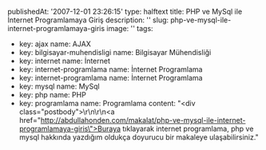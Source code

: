 publishedAt: '2007-12-01 23:26:15'
type: halftext
title: PHP ve MySql ile İnternet Programlamaya Giriş
description: ''
slug: php-ve-mysql-ile-internet-programlamaya-giris
image: ''
tags:
  - key: ajax
    name: AJAX
  - key: bilgisayar-muhendisligi
    name: Bilgisayar Mühendisliği
  - key: internet
    name: İnternet
  - key: internet-programlama
    name: İnternet Programlama
  - key: internet-programlama
    name: İnternet Programlama
  - key: mysql
    name: MySql
  - key: php
    name: PHP
  - key: programlama
    name: Programlama
content: "<div class=\"postbody\">\r\n\r\n<a href=\"http://abdullahonden.com/makalat/php-ve-mysql-ile-internet-programlamaya-giris\">Buraya tıklayarak </a> internet programlama, php ve mysql hakkında yazdığım oldukça doyurucu bir makaleye ulaşabilirsiniz.</div>"
